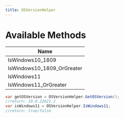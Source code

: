 ```yaml
---
title: OSVersionHelper
---
```


# Available Methods

|Name|
|-|
|IsWindows10_1809|
|IsWindows10_1809_OrGreater|
|IsWindows11|
|IsWindows11_OrGreater| 

```cs
var getOSVersion = OSVersionHelper.GetOSVersion();
//return: 10.0.22621.2
var isWindows11 = OSVersionHelper.IsWindows11;
//return: true/false
```